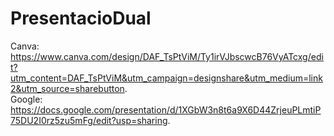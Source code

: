 # PresentacioDual

Canva: https://www.canva.com/design/DAF_TsPtViM/Ty1irVJbscwcB76VyATcxg/edit?utm_content=DAF_TsPtViM&utm_campaign=designshare&utm_medium=link2&utm_source=sharebutton.  
Google: https://docs.google.com/presentation/d/1XGbW3n8t6a9X6D44ZrjeuPLmtiP75DU2I0rz5zu5mFg/edit?usp=sharing. 

